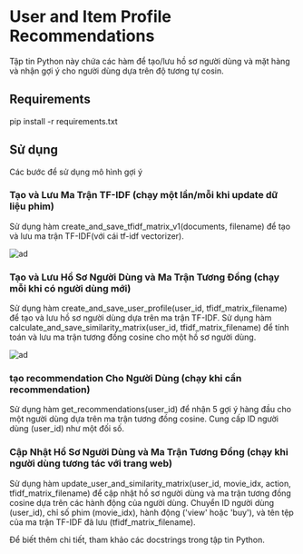 # User and Item Profile Recommendations

Tập tin Python này chứa các hàm để tạo/lưu hồ sơ người dùng và mặt hàng và nhận gợi ý cho người dùng dựa trên độ tương tự cosin.

## Requirements

pip install -r requirements.txt

## Sử dụng

Các bước để sử dụng mô hình gợi ý

### Tạo và Lưu Ma Trận TF-IDF (chạy một lần/mỗi khi update dữ liệu phim)

Sử dụng hàm create_and_save_tfidf_matrix_v1(documents, filename) để tạo và lưu ma trận TF-IDF(với cái tf-idf vectorizer).

![ad](https://github.com/nhat2520/Letfnix/assets/161301206/05b2be77-5326-415e-91d5-a54f5f7d69de)

### Tạo và Lưu Hồ Sơ Người Dùng và Ma Trận Tương Đồng (chạy mỗi khi có người dùng mới)

Sử dụng hàm create_and_save_user_profile(user_id, tfidf_matrix_filename) để tạo và lưu hồ sơ người dùng dựa trên ma trận TF-IDF.
Sử dụng hàm calculate_and_save_similarity_matrix(user_id, tfidf_matrix_filename) để tính toán và lưu ma trận tương đồng cosine cho một hồ sơ người dùng.

![ad](https://github.com/nhat2520/Letfnix/assets/161301206/fde61eba-e55a-4e51-abf6-036d7b48542e)

### tạo recommendation Cho Người Dùng (chạy khi cần recommendation)

Sử dụng hàm get_recommendations(user_id) để nhận 5 gợi ý hàng đầu cho một người dùng dựa trên ma trận tương đồng cosine.
Cung cấp ID người dùng (user_id) như một đối số.

### Cập Nhật Hồ Sơ Người Dùng và Ma Trận Tương Đồng (chạy khi người dùng tương tác với trang web)

Sử dụng hàm update_user_and_similarity_matrix(user_id, movie_idx, action, tfidf_matrix_filename) để cập nhật hồ sơ người dùng và ma trận tương đồng cosine dựa trên các hành động của người dùng.
Chuyển ID người dùng (user_id), chỉ số phim (movie_idx), hành động ('view' hoặc 'buy'), và tên tệp của ma trận TF-IDF đã lưu (tfidf_matrix_filename).

Để biết thêm chi tiết, tham khảo các docstrings trong tập tin Python.

